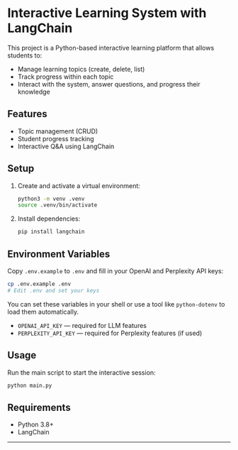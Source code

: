 # Interactive Learning System with LangChain

This project is a Python-based interactive learning platform that allows students to:
- Manage learning topics (create, delete, list)
- Track progress within each topic
- Interact with the system, answer questions, and progress their knowledge

## Features
- Topic management (CRUD)
- Student progress tracking
- Interactive Q&A using LangChain

## Setup
1. Create and activate a virtual environment:
   ```sh
   python3 -m venv .venv
   source .venv/bin/activate
   ```
2. Install dependencies:
   ```sh
   pip install langchain
   ```

## Environment Variables

Copy `.env.example` to `.env` and fill in your OpenAI and Perplexity API keys:

```sh
cp .env.example .env
# Edit .env and set your keys
```

You can set these variables in your shell or use a tool like `python-dotenv` to load them automatically.

- `OPENAI_API_KEY` — required for LLM features
- `PERPLEXITY_API_KEY` — required for Perplexity features (if used)

## Usage
Run the main script to start the interactive session:
```sh
python main.py
```

## Requirements
- Python 3.8+
- LangChain

---
